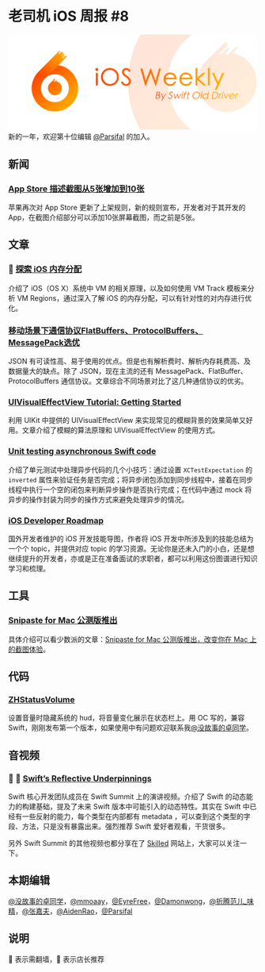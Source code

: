 # 老司机 iOS 周报 #8

![ios-weekly](../assets/ios-weekly.png)
新的一年，欢迎第十位编辑 [@Parsifal](https://weibo.com/parsifalchang) 的加入。

## 新闻

### [App Store 描述截图从5张增加到10张](http://app.techweb.com.cn/ios/2018-02-23/2639654.shtml)

苹果再次对 App Store 更新了上架规则，新的规则宣布，开发者对于其开发的 App，在截图介绍部分可以添加10张屏幕截图，而之前是5张。

## 文章

### 🌟 [探索 iOS 内存分配](https://juejin.im/post/5a5e13c45188257327399e19)

介绍了 iOS（OS X）系统中 VM 的相关原理，以及如何使用 VM Track 模板来分析 VM Regions，通过深入了解 iOS 的内存分配，可以有针对性的对内存进行优化。

### [移动场景下通信协议FlatBuffers、ProtocolBuffers、MessagePack选优](https://www.jianshu.com/p/987c4d16c48b)

JSON 有可读性高、易于使用的优点。但是也有解析费时、解析内存耗费高、及数据量大的缺点。除了 JSON，现在主流的还有 MessagePack、FlatBuffer、ProtocolBuffers 通信协议。文章综合不同场景对比了这几种通信协议的优劣。

### [UIVisualEffectView Tutorial: Getting Started](https://www.raywenderlich.com/178486/uivisualeffectview-tutorial-getting-started)

利用 UIKit 中提供的 UIVisualEffectView 来实现常见的模糊背景的效果简单又好用。文章介绍了模糊的算法原理和 UIVisualEffectView 的使用方式。

### [Unit testing asynchronous Swift code](https://www.swiftbysundell.com/posts/unit-testing-asynchronous-swift-code)

介绍了单元测试中处理异步代码的几个小技巧：通过设置 `XCTestExpectation` 的 `inverted` 属性来验证任务是否完成；将异步闭包添加到同步线程中，接着在同步线程中执行一个空的闭包来判断异步操作是否执行完成；在代码中通过 mock 将异步的操作封装为同步的操作方式来避免处理异步的情况。

### [iOS Developer Roadmap](https://medium.com/ios-os-x-development/ios-developer-roadmap-c9a24f413457)

国外开发者维护的 iOS 开发技能导图，作者将 iOS 开发中所涉及到的技能总结为一个个 topic，并提供对应 topic 的学习资源。无论你是还未入门的小白，还是想继续提升的开发者，亦或是正在准备面试的求职者，都可以利用这份图谱进行知识学习和梳理。

## 工具

### [Snipaste for Mac 公测版推出](https://zh.snipaste.com/index.html)

具体介绍可以看少数派的文章：[Snipaste for Mac 公测版推出，改变你在 Mac 上的截图体验](https://zhuanlan.zhihu.com/p/31898041)。

## 代码

### [ZHStatusVolume](https://github.com/lacklock/ZHStatusVolume)

设置音量时隐藏系统的 hud，将音量变化展示在状态栏上。用 OC 写的，兼容 Swift，刚刚发布第一个版本，如果使用中有问题欢迎联系我[@没故事的卓同学](https://weibo.com/1926303682/profile)。

## 音视频

### 🚧 🌟 [Swift’s Reflective Underpinnings](https://www.skilled.io/u/swiftsummit/swift-s-reflective-underpinnings-joe-groff)

Swift 核心开发团队成员在 Swift Summit 上的演讲视频。介绍了 Swift 的动态能力的构建基础，提及了未来 Swift 版本中可能引入的动态特性。其实在 Swift 中已经有一些反射的能力，每个类型在内部都有 metadata ，可以查到这个类型的字段、方法，只是没有暴露出来。强烈推荐 Swift 爱好者观看，干货很多。

另外 Swift Summit 的其他视频也都分享在了 [Skilled](https://www.skilled.io) 网站上，大家可以关注一下。

## 本期编辑

[@没故事的卓同学](https://weibo.com/1926303682/profile)，[@mmoaay](https://weibo.com/u/1302422271)，[@EyreFree](https://weibo.com/eyrefree777)，[@Damonwong](https://weibo.com/damonone)，[@折腾范儿_味精](http://weibo.com/agvicking)，[@张嘉夫](https://weibo.com/2949394297)，[@AidenRao](https://weibo.com/AidenRao)，[@Parsifal](https://weibo.com/parsifalchang)

## 说明

🚧 表示需翻墙，🌟 表示店长推荐